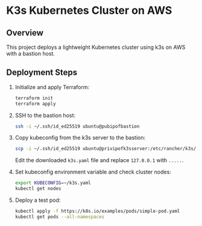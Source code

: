 # K3s Kubernetes Cluster on AWS

## Overview

This project deploys a lightweight Kubernetes cluster using k3s on AWS with a bastion host.

## Deployment Steps

1. Initialize and apply Terraform:
   ```bash
   terraform init
   terraform apply
   ```

2. SSH to the bastion host:
   ```bash
   ssh -i ~/.ssh/id_ed25519 ubuntu@pubipofbastion
   ```

3. Copy kubeconfig from the k3s server to the bastion:
   ```bash
   scp -i ~/.ssh/id_ed25519 ubuntu@privipofk3sserver:/etc/rancher/k3s/k3s.yaml ~/
   ```
   Edit the downloaded `k3s.yaml` file and replace `127.0.0.1` with `.....`.

4. Set kubeconfig environment variable and check cluster nodes:
   ```bash
   export KUBECONFIG=~/k3s.yaml
   kubectl get nodes
   ```

5. Deploy a test pod:
   ```bash
   kubectl apply -f https://k8s.io/examples/pods/simple-pod.yaml
   kubectl get pods --all-namespaces
   ```
